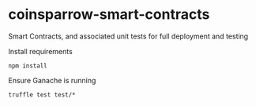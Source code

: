 # coinsparrow-smart-contracts
Smart Contracts, and associated unit tests for full deployment and testing

Install requirements

    npm install

Ensure Ganache is running

    truffle test test/*

